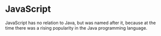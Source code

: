 # JavaScript

JavaScript has no relation to Java, but was named after it, because at the time there was a rising popularity in the Java programming language.
